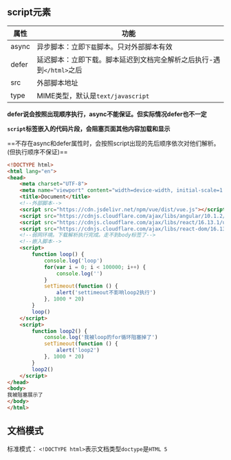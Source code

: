 
## script元素
属性 | 功能
---|---
async | 异步脚本：立即`下载`脚本。只对外部脚本有效
defer | 延迟脚本：立即下载。脚本延迟到文档完全解析之后执行-遇到`</html>`之后
src | 外部脚本地址
type | MIME类型，默认是`text/javascript`

**defer说会按照出现顺序执行，async不能保证。但实际情况defer也不一定**

**`script`标签嵌入的代码片段，会阻塞页面其他内容加载和显示**

==不存在async和defer属性时，会按照script出现的先后顺序依次对他们解析。(但执行顺序不保证)==

```html
<!DOCTYPE html>
<html lang="en">
<head>
    <meta charset="UTF-8">
    <meta name="viewport" content="width=device-width, initial-scale=1.0">
    <title>Document</title>
    <!--外部脚本-->
    <script src="https://cdn.jsdelivr.net/npm/vue/dist/vue.js"></script>
    <script src="https://cdnjs.cloudflare.com/ajax/libs/angular/10.1.2/core.umd.min.js"></script>
    <script src="https://cdnjs.cloudflare.com/ajax/libs/react/16.13.1/umd/react.production.min.js"></script>
    <script src="https://cdnjs.cloudflare.com/ajax/libs/react-dom/16.13.1/umd/react-dom.production.min.js"></script>
    <!--弱网环境。下载解析执行完成。走不到body标签了-->
    <!--嵌入脚本-->
    <script>
        function loop() {
            console.log('loop')
            for(var i = 0; i < 100000; i++) {
                console.log('')
            }
            setTimeout(function () {
                alert('settimeout不影响loop2执行')
            }, 1000 * 20)
        }
        loop()
    </script>
    <script>
        function loop2() {
            console.log('我被loop的for循环阻塞掉了')
            setTimeout(function () {
                alert('loop2')
            }, 1000 * 20)
        }
        loop2()
    </script>
</head>
<body>
我被阻塞展示了 
</body>
</html>
```

## 文档模式
标准模式：
`<!DOCTYPE html>`表示文档类型`doctype`是`HTML 5`


